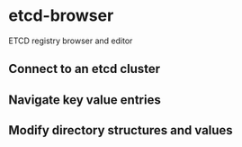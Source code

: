# etcd-browser
ETCD registry browser and editor


## Connect to an etcd cluster

## Navigate key value entries

## Modify directory structures and values
